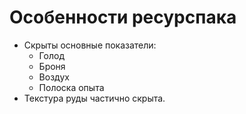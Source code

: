# Особенности ресурспака

* Скрыты основные показатели:
    - Голод
    - Броня
    - Воздух
    - Полоска опыта
* Текстура руды частично скрыта.